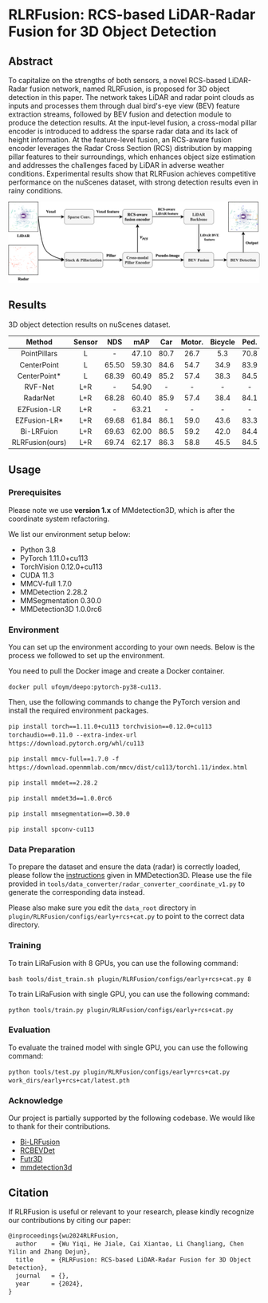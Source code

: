 # RLRFusion: RCS-based LiDAR-Radar Fusion for 3D Object Detection

## Abstract

To capitalize on the strengths of both sensors, a novel RCS-based LiDAR-Radar fusion network, named RLRFusion, is proposed for 3D object detection in this paper. The network takes LiDAR and radar point clouds as inputs and processes them through dual bird's-eye view (BEV) feature extraction streams, followed by BEV fusion and detection module to produce the detection results. At the input-level fusion, a cross-modal pillar encoder is introduced to address the sparse radar data and its lack of height information. At the feature-level fusion, an RCS-aware fusion encoder leverages the Radar Cross Section (RCS) distribution by mapping pillar features to their surroundings, which enhances object size estimation and addresses the challenges faced by LiDAR in adverse weather conditions. Experimental results show that RLRFusion achieves competitive performance on the nuScenes dataset, with strong detection results even in rainy conditions.
<!-- add svg figure media/2pipeline.drawio.png below-->

![RLRFusion](media/2pipeline.drawio.png)

## Results
3D object detection results on nuScenes dataset.

|     Method      | Sensor |  NDS  |  mAP  | Car  | Motor. | Bicycle | Ped. | Truck | Bus  | Trailer |
|:---------------:|:------:|:-----:|:-----:|:----:|:------:|:-------:|:----:|:-----:|:----:|:-------:|
|  PointPillars   |   L    |   -   | 47.10 | 80.7 |  26.7  |   5.3   | 70.8 | 49.4  | 62.0 |  34.9   |
|   CenterPoint   |   L    | 65.50 | 59.30 | 84.6 |  54.7  |  34.9   | 83.9 | 54.4  | 66.7 |  36.7   |
|  CenterPoint*   |   L    | 68.39 | 60.49 | 85.2 |  57.4  |  38.3   | 84.5 | 54.1  | 67.8 |  36.1   |
|     RVF-Net     |  L+R   |   -   | 54.90 |  -   |   -    |    -    |  -   |   -   |  -   |    -    |
|    RadarNet     |  L+R   | 68.28 | 60.40 | 85.9 |  57.4  |  38.4   | 84.1 | 53.9  | 66.7 |  37.2   |
|   EZFusion-LR   |  L+R   |   -   | 63.21 |  -   |   -    |    -    |  -   |   -   |  -   |    -    |
|  EZFusion-LR*   |  L+R   | 69.68 | 61.84 | 86.1 |  59.0  |  43.6   | 83.3 | 55.7  | 68.2 |  36.5   |
|   Bi-LRFuion    |  L+R   | 69.63 | 62.00 | 86.5 |  59.2  |  42.0   | 84.4 | 55.2  | 67.9 |  38.4   |
| RLRFusion(ours) |  L+R   | 69.74 | 62.17 | 86.3 |  58.8  |  45.5   | 84.5 | 55.9  | 67.6 |  36.6   |


## Usage
### Prerequisites

Please note we use **version 1.x** of MMdetection3D, which is after the coordinate system refactoring.

We list our environment setup below:
- Python 3.8
- PyTorch 1.11.0+cu113
- TorchVision 0.12.0+cu113
- CUDA 11.3
- MMCV-full 1.7.0
- MMDetection 2.28.2
- MMSegmentation 0.30.0
- MMDetection3D 1.0.0rc6

### Environment

You can set up the environment according to your own needs. Below is the process we followed to set up the environment.

You need to pull the Docker image and create a Docker container.

```docker pull ufoym/deepo:pytorch-py38-cu113.```

Then, use the following commands to change the PyTorch version and install the required environment packages.

```pip install torch==1.11.0+cu113 torchvision==0.12.0+cu113 torchaudio==0.11.0 --extra-index-url https://download.pytorch.org/whl/cu113```

```pip install mmcv-full==1.7.0 -f https://download.openmmlab.com/mmcv/dist/cu113/torch1.11/index.html```

```pip install mmdet==2.28.2```

```pip install mmdet3d==1.0.0rc6```

```pip install mmsegmentation==0.30.0```

```pip install spconv-cu113```

### Data Preparation
To prepare the dataset and ensure the data (radar) is correctly loaded, please follow the [instructions](https://github.com/open-mmlab/mmdetection3d/blob/main/docs/en/advanced_guides/datasets/nuscenes.md#dataset-preparation) given in MMDetection3D. Please use the file provided in `tools/data_converter/radar_converter_coordinate_v1.py` to generate the corresponding data instead.

Please also make sure you edit the `data_root` directory in `plugin/RLRFusion/configs/early+rcs+cat.py` to point to the correct data directory.

### Training
To train LiRaFusion with 8 GPUs, you can use the following command:

```bash tools/dist_train.sh plugin/RLRFusion/configs/early+rcs+cat.py 8```

To train LiRaFusion with single GPU, you can use the following command:

```python tools/train.py plugin/RLRFusion/configs/early+rcs+cat.py```

### Evaluation
To evaluate the trained model with single GPU, you can use the following command:

```python tools/test.py plugin/RLRFusion/configs/early+rcs+cat.py work_dirs/early+rcs+cat/latest.pth```

### Acknowledge

Our project is partially supported by the following codebase. We would like to thank for their contributions.

* [Bi-LRFusion](https://github.com/JessieW0806/Bi-LRFusion)
* [RCBEVDet](https://github.com/VDIGPKU/RCBEVDet)
* [Futr3D](https://github.com/Tsinghua-MARS-Lab/futr3d)
* [mmdetection3d](https://github.com/open-mmlab/mmdetection3d)

## Citation

If RLRFusion is useful or relevant to your research, please kindly recognize our contributions by citing our paper:

```
@inproceedings{wu2024RLRFusion,
  author    = {Wu Yiqi, He Jiale, Cai Xiantao, Li Changliang, Chen Yilin and Zhang Dejun},
  title     = {RLRFusion: RCS-based LiDAR-Radar Fusion for 3D Object Detection},
  journal   = {},
  year      = {2024},
}
```